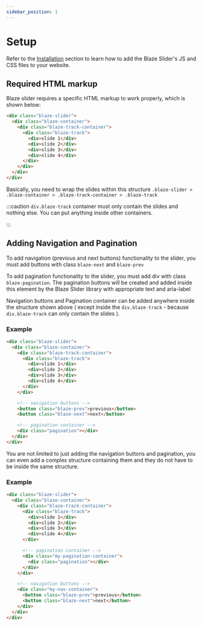 ```yaml
---
sidebar_position: 1
---
```


# Setup

Refer to the [Installation](/docs/installation) section to learn how to add the Blaze Slider's JS and CSS files to your website.

## Required HTML markup

Blaze slider requires a specific HTML markup to work properly, which is shown below:

```html
<div class="blaze-slider">
  <div class="blaze-container">
    <div class="blaze-track-container">
      <div class="blaze-track">
        <div>slide 1</div>
        <div>slide 2</div>
        <div>slide 3</div>
        <div>slide 4</div>
      </div>
    </div>
  </div>
</div>
```

Basically, you need to wrap the slides within this structure `.blaze-slider > .blaze-container > .blaze-track-container > .blaze-track`

:::caution
`div.blaze-track` container must only contain the slides and nothing else. You can put anything inside other containers.

:::

## Adding Navigation and Pagination

To add navigation (previous and next buttons) functionality to the slider, you must add buttons with class `blaze-next` and `blaze-prev`

To add pagination functionality to the slider, you must add div with class `blaze-pagination`. The pagination buttons will be created and added inside this element by the Blaze Slider library with appropriate text and aria-label

Navigation buttons and Pagination container can be added anywhere inside the structure shown above ( except inside the `div.blaze-track` - because `div.blaze-track` can only contain the slides ).

### Example

```html
<div class="blaze-slider">
  <div class="blaze-container">
    <div class="blaze-track-container">
      <div class="blaze-track">
        <div>slide 1</div>
        <div>slide 2</div>
        <div>slide 3</div>
        <div>slide 4</div>
      </div>
    </div>

    <!-- navigation buttons -->
    <button class="blaze-prev">previous</button>
    <button class="blaze-next">next</button>

    <!-- pagination container -->
    <div class="pagination"></div>
  </div>
</div>
```

You are not limited to just adding the navigation buttons and pagination, you can even add a complex structure containing them and they do not have to be inside the same structure.

### Example

```html
<div class="blaze-slider">
  <div class="blaze-container">
    <div class="blaze-track-container">
      <div class="blaze-track">
        <div>slide 1</div>
        <div>slide 2</div>
        <div>slide 3</div>
        <div>slide 4</div>
      </div>

      <!-- pagination container -->
      <div class="my-pagination-container">
        <div class="pagination"></div>
      </div>
    </div>

    <!-- navigation buttons -->
    <div class="my-nav-container">
      <button class="blaze-prev">previous</button>
      <button class="blaze-next">next</button>
    </div>
  </div>
</div>
```
